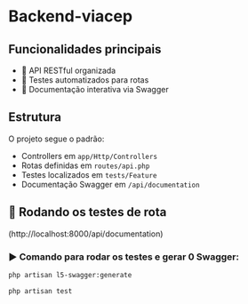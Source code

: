 # Backend-viacep

## Funcionalidades principais

- 📡 API RESTful organizada
- 🧪 Testes automatizados para rotas
- 📘 Documentação interativa via Swagger

## Estrutura

O projeto segue o padrão:

- Controllers em `app/Http/Controllers`
- Rotas definidas em `routes/api.php`
- Testes localizados em `tests/Feature`
- Documentação Swagger em `/api/documentation`


## 🧪 Rodando os testes de rota

(http://localhost:8000/api/documentation)

### ▶️ Comando para rodar os testes e gerar 0 Swagger:

```bash
php artisan l5-swagger:generate

php artisan test
